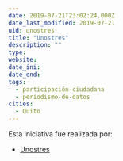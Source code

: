```yaml
---
date: 2019-07-21T23:02:24.000Z
date_last_modified: 2019-07-21
uid: unostres
title: "Unostres"
description: ""
type: 
website: 
date_ini: 
date_end: 
tags:
  - participación-ciudadana
  - periodismo-de-datos
cities: 
  - Quito
---
```


Esta iniciativa fue realizada por:

- [Unostres](/i/unostres.html)
